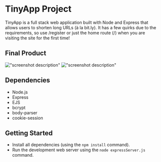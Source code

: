 # TinyApp Project

TinyApp is a full stack web application built with Node and Express that allows users to shorten long URLs (à la bit.ly). It has a few quirks due to the requirements, so use /register or just the home route (/) when you are visiting the site for the first time!

## Final Product

!["screenshot description"](#)
!["screenshot description"](#)

## Dependencies

- Node.js
- Express
- EJS
- bcrypt
- body-parser
- cookie-session

## Getting Started

- Install all dependencies (using the `npm install` command).
- Run the development web server using the `node expressServer.js` command.